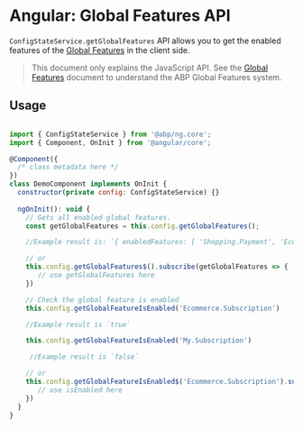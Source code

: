 # Angular: Global Features API

`ConfigStateService.getGlobalFeatures` API allows you to get the enabled features of the [Global Features](../../Global-Features.md) in the client side.

> This document only explains the JavaScript API. See the [Global Features](../../Global-Features.md) document to understand the ABP Global Features system.

## Usage

````js

import { ConfigStateService } from '@abp/ng.core';
import { Component, OnInit } from '@angular/core';

@Component({
  /* class metadata here */
})
class DemoComponent implements OnInit {
  constructor(private config: ConfigStateService) {}
 
  ngOnInit(): void {
    // Gets all enabled global features.
    const getGlobalFeatures = this.config.getGlobalFeatures();

    //Example result is: `{ enabledFeatures: [ 'Shopping.Payment', 'Ecommerce.Subscription' ] }`

    // or
    this.config.getGlobalFeatures$().subscribe(getGlobalFeatures => {
       // use getGlobalFeatures here
    })

    // Check the global feature is enabled
    this.config.getGlobalFeatureIsEnabled('Ecommerce.Subscription')

    //Example result is `true`

    this.config.getGlobalFeatureIsEnabled('My.Subscription')

     //Example result is `false`

    // or
    this.config.getGlobalFeatureIsEnabled$('Ecommerce.Subscription').subscribe((isEnabled:boolean) => {
       // use isEnabled here
    })
  }
}


